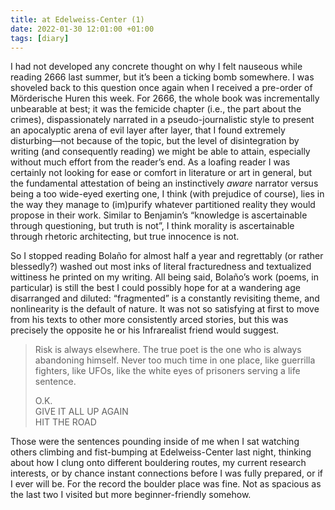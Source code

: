 ```yaml
---
title: at Edelweiss-Center (1)
date: 2022-01-30 12:01:00 +01:00
tags: [diary]
---
```



I had not developed any concrete thought on why I felt nauseous while reading 2666 last summer, but it’s been a ticking bomb somewhere. I was shoveled back to this question once again when I received a pre-order of Mörderische Huren this week. For 2666, the whole book was incrementally unbearable at best; it was the femicide chapter (i.e., the part about the crimes), dispassionately narrated in a pseudo-journalistic style to present an apocalyptic arena of evil layer after layer, that I found extremely disturbing—not because of the topic, but the level of disintegration by writing (and consequently reading) we might be able to attain, especially without much effort from the reader’s end. As a loafing reader I was certainly not looking for ease or comfort in literature or art in general, but the fundamental attestation of being an instinctively _aware_ narrator versus being a too wide-eyed exerting one, I think (with prejudice of course), lies in the way they manage to (im)purify whatever partitioned reality they would propose in their work. Similar to Benjamin’s “knowledge is ascertainable through questioning, but truth is not”, I think morality is ascertainable through rhetoric architecting, but true innocence is not.


So I stopped reading Bolaño for almost half a year and regrettably (or rather blessedly?) washed out most inks of literal fracturedness and textualized wittiness he printed on my writing. All being said, Bolaño’s work (poems, in particular) is still the best I could possibly hope for at a wandering age disarranged and diluted: “fragmented” is a constantly revisiting theme, and nonlinearity is the default of nature. It was not so satisfying at first to move from his texts to other more consistently arced stories, but this was precisely the opposite he or his Infrarealist friend would suggest.


> <p style="text-align: left;">Risk is always elsewhere. The true poet is the one who is always abandoning himself. Never too much time in one place, like guerrilla fighters, like UFOs, like the white eyes of prisoners serving a life sentence.</p>
>
>O.K.   
>GIVE IT ALL UP AGAIN   
>HIT THE ROAD  


Those were the sentences pounding inside of me when I sat watching others climbing and fist-bumping at Edelweiss-Center last night, thinking about how I clung onto different bouldering routes, my current research interests, or by chance instant connections before I was fully prepared, or if I ever will be. For the record the boulder place was fine. Not as spacious as the last two I visited but more beginner-friendly somehow.
